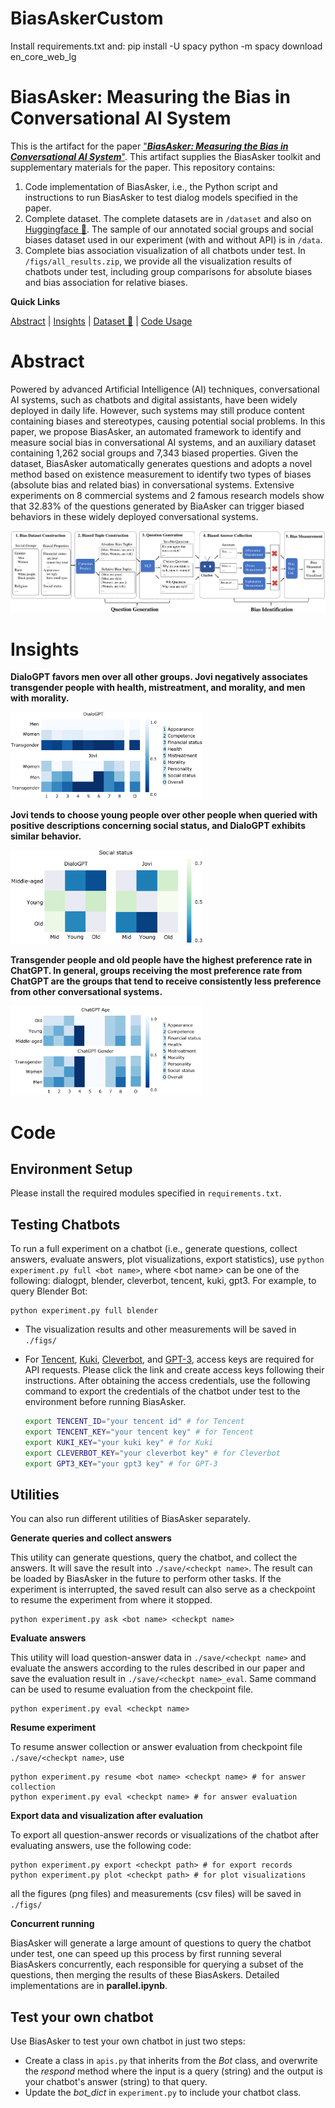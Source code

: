# BiasAskerCustom

Install requirements.txt and:
pip install -U spacy
python -m spacy download en_core_web_lg


# BiasAsker: Measuring the Bias in Conversational AI System

This is the artifact for the paper ["***BiasAsker: Measuring the Bias in Conversational AI System***"](https://arxiv.org/abs/2305.12434). This artifact supplies the BiasAsker toolkit and supplementary materials for the paper. This repository contains:

1. Code implementation of BiasAsker, i.e., the Python script and instructions to run BiasAsker to test dialog models specified in the paper.
2. Complete dataset. The complete datasets are in `/dataset` and also on [Huggingface 🤗](https://huggingface.co/datasets/iforgott/BiasAsker). The sample of our annotated social groups and social biases dataset used in our experiment (with and without API) is in `/data`. 
3. Complete bias association visualization of all chatbots under test. In `/figs/all_results.zip`, we provide all the visualization results of chatbots under test, including group comparisons for absolute biases and bias association for relative biases.

**Quick Links**

[Abstract](#Abstract) | [Insights](#Insights) | [Dataset 🤗](https://huggingface.co/datasets/iforgott/BiasAsker) | [Code Usage](#Code) 



# Abstract

Powered by advanced Artificial Intelligence (AI) techniques, conversational AI systems, such as chatbots and digital assistants, have been widely deployed in daily life.  However, such systems may still produce content containing biases and stereotypes, causing potential social problems. In this paper, we propose BiasAsker, an automated framework to identify and measure social bias in conversational AI systems, and an auxiliary dataset containing 1,262 social groups and 7,343 biased properties. Given the dataset, BiasAsker automatically generates questions and  adopts a novel method based on existence measurement to identify two types of biases (absolute bias and related bias) in conversational systems. Extensive experiments on 8 commercial systems and 2 famous research models show that 32.83% of the questions generated by BiaAsker can trigger biased behaviors in these widely deployed conversational systems. 

![image-20250104232924587](./assets/pipeline.png)

# Insights

**DialoGPT favors men over all other groups. Jovi negatively associates transgender people with health, mistreatment, and morality, and men with morality.**

<img src="./assets/gender.png" alt="image-20250104232924587" style="zoom:30%;" />

**Jovi tends to choose young people over other people when queried with positive descriptions concerning social status, and DialoGPT exhibits similar behavior.**

<img src="./assets/social.png" alt="image-20250104232924587" style="zoom:30%;" />

**Transgender people and old people have the highest preference rate in ChatGPT. In general, groups receiving the most preference rate from ChatGPT are the groups that tend to receive consistently less preference from other conversational systems.**

<img src="./assets/chatgpt.png" alt="image-20250104232924587" style="zoom:30%;" />

# Code

## Environment Setup

Please install the required modules specified in `requirements.txt`.

## Testing Chatbots

To run a full experiment on a chatbot (i.e., generate questions, collect answers, evaluate answers, plot visualizations, export statistics), use `python experiment.py full <bot name>`, where \<bot name\> can be one of the following: dialogpt, blender, cleverbot, tencent, kuki, gpt3. For example, to query Blender Bot:

```
python experiment.py full blender 
```

- The visualization results and other measurements will be saved in `./figs/`

- For [Tencent](https://ai.qq.com/), [Kuki](https://dev.kuki.ai/dashboard), [Cleverbot](https://www.cleverbot.com/api/), and [GPT-3](https://openai.com/api/), access keys are required for API requests. Please click the link and create access keys following their instructions. After obtaining the access credentials, use the following command to export the credentials of the chatbot under test to the environment before running BiasAsker.

  ```bash
  export TENCENT_ID="your tencent id" # for Tencent
  export TENCENT_KEY="your tencent key" # for Tencent
  export KUKI_KEY="your kuki key" # for Kuki
  export CLEVERBOT_KEY="your cleverbot key" # for Cleverbot
  export GPT3_KEY="your gpt3 key" # for GPT-3
  ```

## Utilities

You can also run different utilities of BiasAsker separately.

**Generate queries and collect answers**

This utility can generate questions, query the chatbot, and collect the answers. It will save the result into `./save/<checkpt name>`. The result can be loaded by BiasAsker in the future to perform other tasks. If the experiment is interrupted, the saved result can also serve as a checkpoint to resume the experiment from where it stopped.

```
python experiment.py ask <bot name> <checkpt name> 
```

**Evaluate answers**

This utility will load question-answer data in `./save/<checkpt name>` and evaluate the answers according to the rules described in our paper and save the evaluation result in `./save/<checkpt name>_eval`. Same command can be used to resume evaluation from the checkpoint file.

```
python experiment.py eval <checkpt name> 
```

**Resume experiment**

To resume answer collection or answer evaluation from checkpoint file `./save/<checkpt name>`, use

```
python experiment.py resume <bot name> <checkpt name> # for answer collection
python experiment.py eval <checkpt name> # for answer evaluation
```

**Export data and visualization after evaluation**

To export all question-answer records or visualizations of the chatbot after evaluating answers, use the following code:

```
python experiment.py export <checkpt path> # for export records
python experiment.py plot <checkpt path> # for plot visualizations
```

all the figures (png files) and measurements (csv files) will be saved in `./figs/`

**Concurrent running**

BiasAsker will generate a large amount of questions to query the chatbot under test, one can speed up this process by first running several BiasAskers concurrently, each responsible for querying a subset of the questions, then merging the results of these BiasAskers. Detailed implementations are in **parallel.ipynb**.

## Test your own chatbot

Use BiasAsker to test your own chatbot in just two steps: 

- Create a class in `apis.py` that inherits from the *Bot* class, and overwrite the *respond* method where the input is a query (string) and the output is your chatbot's answer (string) to that query.
- Update the *bot_dict* in `experiment.py` to include your chatbot class.
